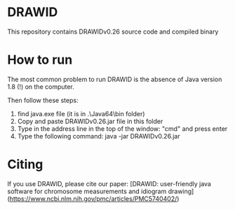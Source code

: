# DRAWID
This repository contains DRAWIDv0.26 source code and compiled binary

# How to run
The most common problem to run DRAWID is the absence of  Java version 1.8 (!) on the computer.

Then follow these steps:

1. find java.exe file (it is in  .\Java64\bin folder)
2. Copy and paste DRAWIDv0.26.jar file in this folder
2. Type in the address line in the top of the window: "cmd" and press enter
3. Type the following command: java -jar  DRAWIDv0.26.jar 

# Citing
If you use DRAWID, please cite our paper: [DRAWID: user-friendly java software for chromosome measurements and idiogram drawing] (https://www.ncbi.nlm.nih.gov/pmc/articles/PMC5740402/)

